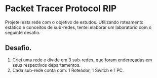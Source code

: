# Packet Tracer Protocol RIP
Projetei esta rede com o objetivo de estudos. Utilizando roteamento estático e conceitos de sub-redes, tentei elaborar um laboratório com o seguinte desafio.
## Desafio.
  1. Criei uma rede e divide em 3 sub-redes, que foram endereçadas em seus respectivos departamentos.
  2. Cada sub-rede conta com: 1 Roteador, 1 Switch e 1 PC.

